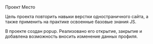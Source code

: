 Проект Место

Цель проекта повторить навыки верстки одностраничного сайта, а также применить на практике освоенные базовые знания JS. 

В проекте создан popup. Реализовано его открытие, закрытие и добавлена возможность вносить изменение данных профиля.